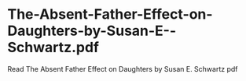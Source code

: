 # The-Absent-Father-Effect-on-Daughters-by-Susan-E--Schwartz.pdf
Read The Absent Father Effect on Daughters by Susan E.  Schwartz pdf
